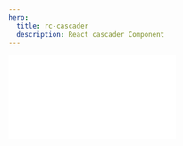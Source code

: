 ```yaml
---
hero:
  title: rc-cascader
  description: React cascader Component
---
```


<embed src="../README.md"></embed>
